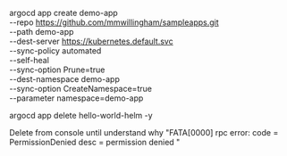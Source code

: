 argocd app create demo-app \
--repo https://github.com/mmwillingham/sampleapps.git \
--path demo-app \
--dest-server https://kubernetes.default.svc \
--sync-policy automated \
--self-heal \
--sync-option Prune=true \
--dest-namespace demo-app \
--sync-option CreateNamespace=true \
--parameter namespace=demo-app

argocd app delete hello-world-helm -y

Delete from console until understand why "FATA[0000] rpc error: code = PermissionDenied desc = permission denied "
